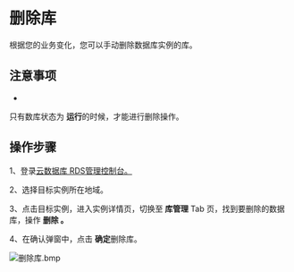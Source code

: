 # 删除库

根据您的业务变化，您可以手动删除数据库实例的库。

## 注意事项

* 
只有数库状态为 **运行**的时候，才能进行删除操作。

## 操作步骤

1、登录[云数据库 RDS管理控制台。](https://rds-console.jdcloud.com/database)

2、选择目标实例所在地域。

3、点击目标实例，进入实例详情页，切换至 **库管理** Tab 页，找到要删除的数据库，操作 **删除 。**

4、在确认弹窗中，点击 **确定**删除库。

![删除库.bmp](https://img1.jcloudcs.com/cms/19162955-b477-44f9-bf80-3ac3fe7e100a20180309152927.bmp)